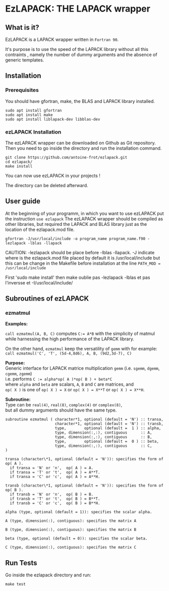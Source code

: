 # EzLAPACK: THE LAPACK wrapper

## What is it?

EzLAPACK is a LAPACK wrapper written in `Fortran 90`.

It's purpose is to use the speed of the LAPACK library without all this contraints
, namely the number of dummy arguments and the absence of generic templates.

## Installation

### Prerequisites

You should have gfortran, make, the BLAS and LAPACK library installed.

```
sudo apt install gfortran
sudo apt install make
sudo apt install liblapack-dev libblas-dev
```

### ezLAPACK Installation

The ezLAPACK wrapper can be downloaded on Github as Git repository. 
Then you need to go inside the directory and run the installation command.

```
git clone https://github.com/antoine-frot/ezlapack.git
cd ezlapack/
make install
```
You can now use ezLAPACK in your projects !

The directory can be deleted afterward.

## User guide

At the beginning of your programm, in which you want to use ezLAPACK put the instruction `use ezlapack`
The ezLAPACK wrapper should be compiled as other libraries, but required the LAPACK and BLAS library just as the location of the ezlapack.mod file.

```
gfortran -J/usr/local/include -o program_name program_name.f90 -lezlapack -lblas -llapack
```

CAUTION: -lezlapack should be place before -lblas -llapack.
-J indicate where is the ezlapack.mod file placed 
by default it is /usr/local/include but this can be change in the Makefile before installation at the line `PATH_MOD = /usr/local/include`

First 'sudo make install' then make oublie pas -lezlapack -lblas et pas l'inversse et -I/usr/local/include/

## Subroutines of ezLAPACK

### ezmatmul 

**Examples:**                                                                     
                                                                               
`call ezmatmul(A, B, C)` computes `C:= A*B` with the simplicity of matmul            
while harnessing the high performance of the LAPACK library.                   
                                                                               
On the other hand, `ezmatmul` keep the versatility of `gemm` with for example:     
`call ezmatmul('C', 'T', (5d-4,8d6), A, B, (9d2,3d-7), C)`                             

**Purpose:**                                                                       
Generic interface for LAPACK matrice multiplication `gemm` (i.e. `sgemm`, `dgemm`, `cgemm`, `zgemm`)    
i.e. performs `C := alpha*op( A )*op( B ) + beta*C`                              
where `alpha` and `beta` are scalars, `A`, `B` and `C` are matrices, and                 
`op( X )` is one of `op( X ) = X` or `op( X ) = X**T` or `op( X ) = X**H`.

**Subroutine:**                                                                    
Type can be `real(4)`, `real(8)`, `complex(4)` or `complex(8)`,                           
but all dummy arguments should have the same type.                             
```                                                                              
subroutine ezmatmul ( character*1, optional (default = 'N') :: transa,         
                      character*1, optional (default = 'N') :: transb,         
                      type,        optional (default =  1 ) :: alpha,          
                      type, dimension(:,:), contiguous      :: A,              
                      type, dimension(:,:), contiguous      :: B,              
                      type,        optional (default =  0 ) :: beta,           
                      type, dimension(:,:), contiguous      :: C,              
)                                                                              
```                                                                               
```                                                                               
transa (character\*1, optional (default = 'N')): specifies the form of op( A ). 
  if transa = 'N' or 'n',  op( A ) = A.                                        
  if transa = 'T' or 't',  op( A ) = A**T.                                     
  if transa = 'C' or 'c',  op( A ) = A**H.                                     
                                                                               
transb (character\*1, optional (default = 'N')): specifies the form of op( B ). 
  if transb = 'N' or 'n',  op( B ) = B.                                        
  if transb = 'T' or 't',  op( B ) = B**T.                                     
  if transb = 'C' or 'c',  op( B ) = B**H.                                     
                                                                               
alpha (type, optional (default = 1)): specifies the scalar alpha.              
                                                                               
A (type, dimension(:), contiguous): specifies the matrix A                     
                                                                               
B (type, dimension(:), contiguous): specifies the matrix B                     
                                                                               
beta (type, optional (default = 0)): specifies the scalar beta.                
                                                                               
C (type, dimension(:), contiguous): specifies the matrix C                     
```                                                                               

## Run Tests

Go inside the ezlapack directory and run:

```
make test
```
